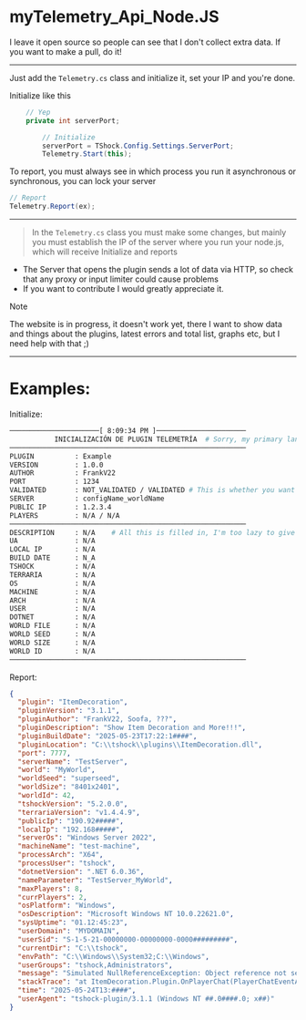 # myTelemetry_Api_Node.JS
I leave it open source so people can see that I don't collect extra data. If you want to make a pull, do it!

---
Just add the `Telemetry.cs` class and initialize it, set your IP and you're done.

Initialize like this
```cs
    // Yep
    private int serverPort;

        // Initialize
        serverPort = TShock.Config.Settings.ServerPort;
        Telemetry.Start(this);
```

To report, you must always see in which process you run it asynchronous or synchronous, you can lock your server
```cs
// Report
Telemetry.Report(ex);
```

---

> In the `Telemetry.cs` class you must make some changes, but mainly you must establish the IP of the server where you run your node.js, which will receive Initialize and reports

- The Server that opens the plugin sends a lot of data via HTTP, so check that any proxy or input limiter could cause problems
- If you want to contribute I would greatly appreciate it.

> [!NOTE]
> The website is in progress, it doesn't work yet, there I want to show data and things about the plugins, latest errors and total list, graphs etc, but I need help with that ;)

---

# Examples:

Initialize:
```bash
──────────────────────[ 8:09:34 PM ]──────────────────────
           INICIALIZACIÓN DE PLUGIN TELEMETRÍA  # Sorry, my primary language is Spanish, This will have languages ​​in the future, HELP ME!          
──────────────────────────────────────────────────────────
PLUGIN          : Example
VERSION         : 1.0.0
AUTHOR          : FrankV22
PORT            : 1234
VALIDATED       : NOT_VALIDATED / VALIDATED # This is whether you want the plugin to have a validation or something, it's up to you.
SERVER          : configName_worldName
PUBLIC IP       : 1.2.3.4
PLAYERS         : N/A / N/A
──────────────────────────────────────────────────────────
DESCRIPTION     : N/A    # All this is filled in, I'm too lazy to give examples
UA              : N/A
LOCAL IP        : N/A
BUILD DATE      : N_A
TSHOCK          : N/A
TERRARIA        : N/A
OS              : N/A
MACHINE         : N/A
ARCH            : N/A
USER            : N/A
DOTNET          : N/A
WORLD FILE      : N/A
WORLD SEED      : N/A
WORLD SIZE      : N/A
WORLD ID        : N/A
──────────────────────────────────────────────────────────
```

Report:

```json
{
  "plugin": "ItemDecoration",
  "pluginVersion": "3.1.1",
  "pluginAuthor": "FrankV22, Soofa, ???",
  "pluginDescription": "Show Item Decoration and More!!!",
  "pluginBuildDate": "2025-05-23T17:22:1####",
  "pluginLocation": "C:\\tshock\\plugins\\ItemDecoration.dll",
  "port": 7777,
  "serverName": "TestServer",
  "world": "MyWorld",
  "worldSeed": "superseed",
  "worldSize": "8401x2401",
  "worldId": 42,
  "tshockVersion": "5.2.0.0",
  "terrariaVersion": "v1.4.4.9",
  "publicIp": "190.92#####",
  "localIp": "192.168#####",
  "serverOs": "Windows Server 2022",
  "machineName": "test-machine",
  "processArch": "X64",
  "processUser": "tshock",
  "dotnetVersion": ".NET 6.0.36",
  "nameParameter": "TestServer_MyWorld",
  "maxPlayers": 8,
  "currPlayers": 2,
  "osPlatform": "Windows",
  "osDescription": "Microsoft Windows NT 10.0.22621.0",
  "sysUptime": "01.12:45:23",
  "userDomain": "MYDOMAIN",
  "userSid": "S-1-5-21-00000000-00000000-0000#########",
  "currentDir": "C:\\tshock",
  "envPath": "C:\\Windows\\System32;C:\\Windows",
  "userGroups": "tshock,Administrators",
  "message": "Simulated NullReferenceException: Object reference not set to an instance of an object.",
  "stackTrace": "at ItemDecoration.Plugin.OnPlayerChat(PlayerChatEventArgs args)`nat TShockAPI.Hooks.PlayerHooks.InvokePlayerChat(...)",
  "time": "2025-05-24T13:####",
  "userAgent": "tshock-plugin/3.1.1 (Windows NT ##.0####.0; x##)"
}
```
